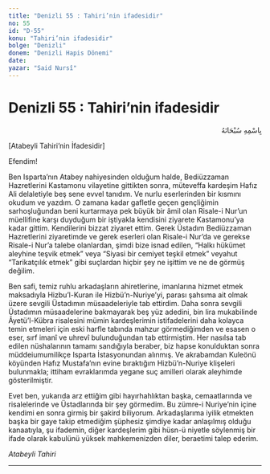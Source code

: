 ```yaml
---
title: "Denizli 55 : Tahiri’nin ifadesidir"
no: 55
id: "D-55"
konu: "Tahiri’nin ifadesidir"
bolge: "Denizli"
donem: "Denizli Hapis Dönemi"
date: 
yazar: "Said Nursî"
---
```


# Denizli 55 : Tahiri’nin ifadesidir

<p class="arabic" dir="rtl" title="Meal: “Her türlü noksan sıfatlardan yüce olan Allah’ın adıyla.”">بِاسْمِهِ سُبْحَانَهُ</p>

<p class="takdim">[Atabeyli Tahiri’nin İfadesidir]</p>

Efendim!

Ben Isparta’nın Atabey nahiyesinden olduğum halde, Bediüzzaman Hazretlerini Kastamonu vilayetine gittikten sonra, müteveffa kardeşim Hafız Ali delaletiyle beş sene evvel tanıdım. Ve nurlu eserlerinden bir kısmını okudum ve yazdım. O zamana kadar gafletle geçen gençliğimin sarhoşluğundan beni kurtarmaya pek büyük bir âmil olan Risale-i Nur’un müellifine karşı duyduğum bir iştiyakla kendisini ziyarete Kastamonu’ya kadar gittim. Kendilerini bizzat ziyaret ettim. Gerek Üstadım Bediüzzaman Hazretlerini ziyaretimde ve gerek eserleri olan Risale-i Nur’da ve gerekse Risale-i Nur’a talebe olanlardan, şimdi bize isnad edilen, “Halkı hükümet aleyhine teşvik etmek” veya “Siyasi bir cemiyet teşkil etmek” veyahut “Tarikatçılık etmek” gibi suçlardan hiçbir şey ne işittim ve ne de görmüş değilim.

Ben safi, temiz ruhlu arkadaşların ahiretlerine, imanlarına hizmet etmek maksadıyla Hizbu’l-Kuran ile Hizbü’n-Nuriye’yi, parası şahsıma ait olmak üzere sevgili Üstadımın müsaadeleriyle tab ettirdim. Daha sonra sevgili Üstadımın müsaadelerine bakmayarak beş yüz adedini, bin lira mukabilinde Âyetü’l-Kübra risalesini mümin kardeşlerimin istifadelerini daha kolayca temin etmeleri için eski harfle tabında mahzur görmediğimden ve esasen o eser, sırf imanî ve uhrevî bulunduğundan tab ettirmiştim. Her nasılsa tab edilen nüshalarının tamamı sandığıyla beraber, biz hapse konulduktan sonra müddeiumumilikçe Isparta İstasyonundan alınmış. Ve akrabamdan Kuleönü köyünden Hafız Mustafa’nın evine bıraktığım Hizbü’n-Nuriye klişeleri bulunmakla; ittiham evraklarımda yegane suç amilleri olarak aleyhimde gösterilmiştir.

Evet ben, yukarıda arz ettiğim gibi hayırhahlıktan başka, cemaatlarında ve risalelerinde ve Üstadlarında bir şey görmedim. Bu zümre-i Nuriye’nin içine kendimi en sonra girmiş bir şakird biliyorum. Arkadaşlarıma iyilik etmekten başka bir gaye takip etmediğim şüphesiz şimdiye kadar anlaşılmış olduğu kanaatıyla, şu ifademin, diğer kardeşlerim gibi hüsn-ü niyetle söylenmiş bir ifade olarak kabulünü yüksek mahkemenizden diler, beraetimi talep ederim.

*Atabeyli Tahiri*

***
